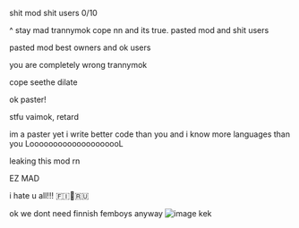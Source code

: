 shit mod shit users 0/10

^ stay mad trannymok
cope nn and its true. pasted mod and shit users

pasted mod best owners and ok users

you are completely wrong trannymok

cope seethe dilate

ok paster! 

stfu vaimok, retard

im a paster yet i write better code than you and i know more languages than you LoooooooooooooooooooL

leaking this mod rn

EZ MAD

i hate u all!!! 🇫🇮🚫🇷🇺

ok we dont need finnish femboys anyway
![image](https://user-images.githubusercontent.com/75589614/143782824-7d80d8cc-2a1a-4879-a58e-f4f0d0ef50d2.png)
kek
